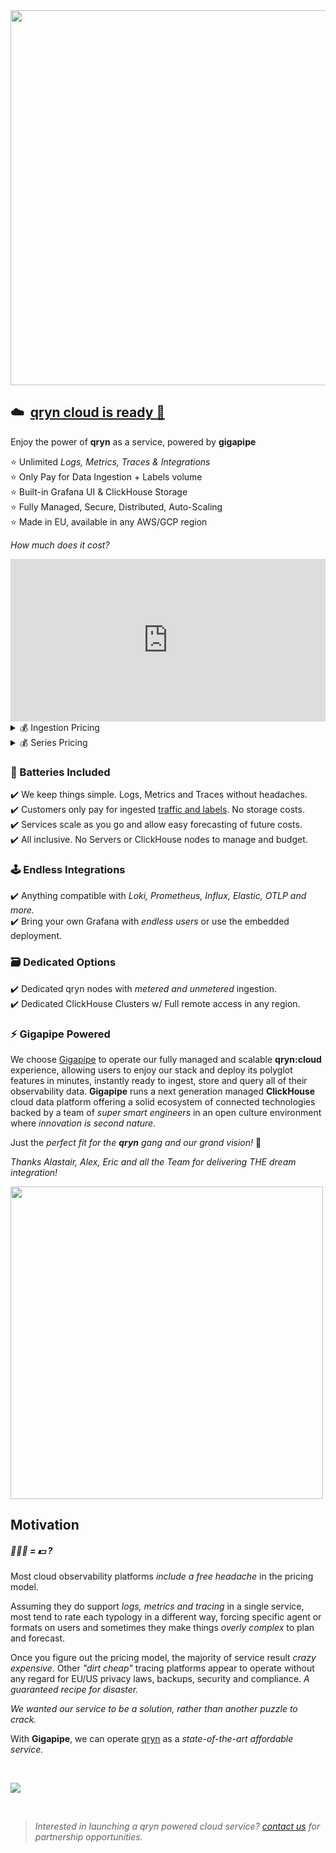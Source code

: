 <a href="https://app.gigapipe.com/signup?ref=qxip" target="_blank">
  <!-- <img src="https://user-images.githubusercontent.com/1423657/200078144-5d0b0960-2ad8-4b0c-9cdd-b7f8f9f516ae.png" width=500 /> -->
  <img src="https://user-images.githubusercontent.com/1423657/200078554-f8352174-9a6b-4f4a-90fc-1c6521d46c5b.png" width=600 />  
</a>

## ☁️&nbsp; [qryn cloud is ready 🚀](https://gigapipe.com/qryn?ref=qryn)

Enjoy the power of **qryn** as a service, powered by **gigapipe**

⭐  Unlimited _Logs, Metrics, Traces & Integrations_<br>
⭐  Only Pay for Data Ingestion + Labels volume<br>
⭐  Built-in Grafana UI & ClickHouse Storage<br>
⭐  Fully Managed, Secure, Distributed, Auto-Scaling<br>
⭐  Made in EU, available in any AWS/GCP region<br>

_How much does it cost?_

<iframe height="300" width="100%" scrolling="no" border=0 src="https://qryn.metrico.in/cloud/pricing.html" style="height: 260px; width: 100%; border: 0px; background: #FFF;"></iframe>
<details>
 <summary>💰 Ingestion Pricing</summary>

*  _♟ 0-1 TB: **$0.89** x GB/month_<br>
*  _♟♟ 1-10 TB: **$0.59** x GB/month_<br>
*  _♟♟♟ 10+ TB: **$0.39** x GB/month_<br>
<br>
⭐ _Only pay for what you ingest. Disk space unmetered_<br>

</details>
<details>
 <summary>💰 Series Pricing</summary>
*  _only **$0.005** x [Series/month *](https://qryn.metrico.in/#/faq?id=fingerprints)_<br>
<br>
⭐ _Fingerprints are shared between Logs and Metrics._<br>
⭐ _Cardinality is calculated just [like Prometheus](https://qryn.metrico.in/#/faq?id=fingerprints)_<br>
</details>

### 🔋 Batteries Included

✔️ We keep things simple. Logs, Metrics and Traces without headaches.<br>
✔️ Customers only pay for ingested [traffic and labels](https://qryn.metrico.in/#/faq?id=fingerprints). No storage costs.<br>
✔️ Services scale as you go and allow easy forecasting of future costs.<br>
✔️ All inclusive. No Servers or ClickHouse nodes to manage and budget.<br>

### 🕹️ Endless Integrations

✔️ Anything compatible with _Loki, Prometheus, Influx, Elastic, OTLP and more._<br>
✔️ Bring your own Grafana with _endless users_ or use the embedded deployment.<br>

### 🗃️ Dedicated Options

✔️ Dedicated qryn nodes with _metered and unmetered_ ingestion.<br>
✔️ Dedicated ClickHouse Clusters w/ Full remote access in any region.<br>

### ⚡ Gigapipe Powered

We choose [Gigapipe](https://gigapipe.com) to operate our fully managed and scalable **qryn:cloud** experience, allowing users to enjoy our stack and deploy its polyglot features in minutes, instantly ready to ingest, store and query all of their observability data. **Gigapipe** runs a next generation managed **ClickHouse** cloud data platform offering a solid ecosystem of connected technologies backed by a team of _super smart engineers_ in an open culture environment where _innovation is second nature._ 

Just the _perfect fit for the **qryn** gang and our grand vision!_  🔎

_Thanks Alastair, Alex, Eric and all the Team for delivering THE dream integration!_ 

<a href="https://gigapipe.com/qryn?ref=qryn" target="_blank">
  <img src="https://user-images.githubusercontent.com/1423657/199832448-b5b42495-bd88-45b5-a455-2e57fe828c63.png" width=500 />
</a>

<br>

## Motivation
##### 🧠🤯🎱 = 💵 ?

Most cloud observability platforms _include a free headache_ in the pricing model. 

Assuming they do support _logs, metrics and tracing_ in a single service, most tend to rate each typology in a different way, forcing specific agent or formats on users and sometimes they make things _overly complex_ to plan and forecast.

Once you figure out the pricing model, the majority of service result _crazy expensive_. Other _"dirt cheap"_ tracing platforms appear to operate without any regard for EU/US privacy laws, backups, security and compliance. _A guaranteed recipe for disaster._

_*We wanted our service to be a solution, rather than another puzzle to crack.*_

With **Gigapipe**, we can operate [qryn](https://qryn.dev) as a _state-of-the-art affordable service._ 

<br>

<a href="https://gigapipe.com/qryn/" target="_blank"><img src="https://cdn.hashnode.com/res/hashnode/image/upload/v1668278089084/D7HPyeUPf.png?width=250"></a>

<br>

> _Interested in launching a qryn powered cloud service? [contact us](mailto:info@qryn.dev) for partnership opportunities._

